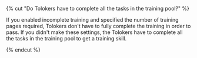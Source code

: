 {% cut "Do Tolokers have to complete all the tasks in the training pool?" %}

If you enabled incomplete training and specified the number of training pages required, Tolokers don't have to fully complete the training in order to pass. If you didn't make these settings, the Tolokers have to complete all the tasks in the training pool to get a training skill.

{% endcut %}